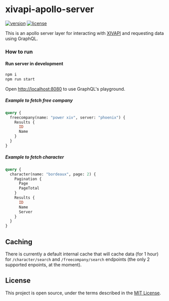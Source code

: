 # xivapi-apollo-server

[![version](https://badge.fury.io/js/xivapi-js.svg)](https://www.npmjs.com/package/xivapi-js)
[![license](https://img.shields.io/github/license/xivapi/xivapi-js.svg)](LICENSE)

This is an apollo server layer for interacting with [XIVAPI](https://xivapi.com/) and requesting data using GraphQL.

### How to run

#### Run server in development
```sh
npm i
npm run start
```
Open [http://localhost:8080](http://localhost:8080) to use GraphQL's playground.

##### Example to fetch free company
```graphql
query {
  freecompany(name: "power xiv", server: "phoenix") {
    Results {
      ID
      Name
    }
  }
}
```

##### Example to fetch character
```graphql
query {
  character(name: "bordeaux", page: 2) {
    Pagination {
      Page
      PageTotal
    }
    Results {
      ID
      Name
      Server
    }
  }
}
```

## Caching

There is currently a default internal cache that will cache data (for 1 hour) for `/character/search` and `/freecompany/search` endpoints (the only 2 supported enpoints, at the moment).

## License

This project is open source, under the terms described in the [MIT License](LICENSE).
